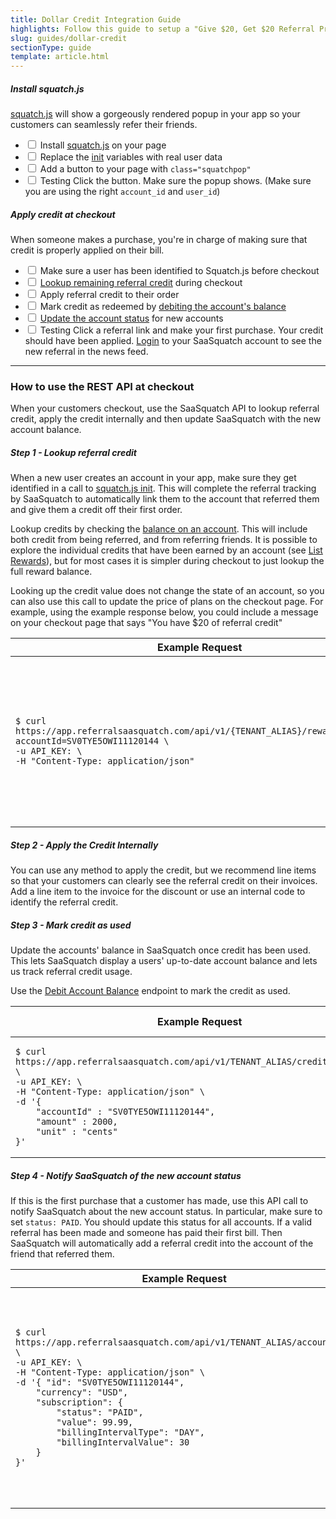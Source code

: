 ```yaml
---
title: Dollar Credit Integration Guide
highlights: Follow this guide to setup a "Give $20, Get $20 Referral Program" using the SaaSquatch REST API and Squatch.js
slug: guides/dollar-credit
sectionType: guide
template: article.html
---
```

<div class="install-guide-checklist">
    
<h5 data-toggle="collapse" data-target=".install-step1">Install squatch.js</h5>
<div class="install-step1 collapse in">
    <p><a href="/app-integration">squatch.js</a> will show a gorgeously rendered popup in your app so your customers can seamlessly refer their friends.</p>
    <ul class="unstyled">
        <li><label class="checkbox"><input type="checkbox"> Install <a href="/app-integration">squatch.js</a> on your page</label></li>
        <li><label class="checkbox"><input type="checkbox"> Replace the <a href="/squatchjs#init">init</a> variables with real user data</label></li>
        <li><label class="checkbox"><input type="checkbox"> Add a button to your page with <code>class="squatchpop"</code></label></li>
        <li><label class="checkbox"><input type="checkbox"> <span class="label">Testing</span> Click the button. Make sure the popup shows. (Make sure you are using the right <code>account_id</code> and <code>user_id</code>)</label></li>
    </ul>
</div>

<h5 data-toggle="collapse" data-target=".install-step2">Apply credit at checkout</h5>
<div class="install-step2 collapse">
    <p>When someone makes a purchase, you're in charge of making sure that credit is properly applied on their bill.</p>
    <ul class="unstyled">
        <li><label class="checkbox"><input type="checkbox"> Make sure a user has been identified to Squatch.js before checkout</label></li>
        <li><label class="checkbox"><input type="checkbox"> <a href="/api/methods#list_balances">Lookup remaining referral credit</a> during checkout</label></li>
        <li><label class="checkbox"><input type="checkbox"> Apply referral credit to their order</label></li>
        <li><label class="checkbox"><input type="checkbox"> Mark credit as redeemed by <a href="/api/methods#debit_balance">debiting the account's balance</a></label></li>
        <li><label class="checkbox"><input type="checkbox"> <a href="/api/methods#account_sync">Update the account status</a> for new accounts</label></li>
        <li><label class="checkbox"><input type="checkbox"> <span class="label">Testing</span> Click a referral link and make your first purchase. Your credit should have been applied. <a href="https://app.referralsaasquatch.com/">Login</a> to your SaaSquatch account
            to see the new referral in the news feed.
        </label></li>
    </ul>
</div>

</div>

<hr/>
<h3>How to use the REST API at checkout</h3>

<p>When your customers checkout, use the SaaSquatch API to lookup referral credit, apply the credit internally and then update SaaSquatch with the new account balance.</p>

<h5>Step 1 - Lookup referral credit</h5>
<p>When a new user creates an account in your app, make sure they get identified in a call to <a href="/squatchjs#init">squatch.js init</a>. This will complete the referral tracking by SaaSquatch to automatically link them to the account that referred them and give them a credit off their first order.</p>

<p>Lookup credits by checking the <a href="/api/methods#list_balances">balance on an account</a>. This will include both credit from being referred, and from referring friends. 
It is possible to explore the individual credits that have been earned by an account (see <a href="/api/methods#list_rewards">List Rewards</a>), but for most cases it is simpler during checkout to just lookup the full reward balance.</p>

<p>Looking up the credit value does not change the state of an account, so you can also use this call to update the price of plans on the checkout page. For example, 
  using the example response below, you could include a message on your checkout page that says "You have $20 of referral credit"</p>

<table class="table">
    <thead>
        <tr>
            <th style="width: 50%;">Example Request</th>
            <th>Example Response</th>                
        </tr>
    </thead>
    <tbody>
        <tr>
            <td><pre><code>$ curl https://app.referralsaasquatch.com/api/v1/{TENANT_ALIAS}/reward/balance?accountId=SV0TYE5OWI11120144 \
-u API_KEY: \
-H "Content-Type: application/json"</code></pre></td>
            <td><pre><code>[
    {
        "type": "CREDIT",
        "count": 1,
        "totalAssignedCredit": 2000,
        "totalRedeemedCredit" : 0,
        "unit": "cents"
    }
]</code></pre></td>
        </tr>
    </tbody>
</table>

<h5>Step 2 - Apply the Credit Internally</h5>

<p>You can use any method to apply the credit, but we recommend line items so that your customers can clearly see the referral credit on their 
invoices. Add a line item to the invoice for the discount or use an internal code to identify the referral credit.</p>


<h5>Step 3 - Mark credit as used</h5>

<p>Update the accounts' balance in SaaSquatch once credit has been used. This lets SaaSquatch display a users' up-to-date account balance and lets us track referral credit usage.

Use the <a href="/api/methods#debit_balance">Debit Account Balance</a> endpoint to mark the credit as used.</p>

<table class="table">
    <thead>
        <tr>
            <th style="width: 50%;">Example Request</th>
            <th>Example Response</th>                
        </tr>
    </thead>
    <tbody>
        <tr>
            <td><pre><code>$ curl https://app.referralsaasquatch.com/api/v1/TENANT_ALIAS/credit/bulkredeem \
-u API_KEY: \
-H "Content-Type: application/json" \
-d '{
    "accountId" : "SV0TYE5OWI11120144",
    "amount" : 2000, 
    "unit" : "cents"
}'
</code></pre></td>
            <td><pre><code>{
    "creditRedeemed": 2000,
    "creditAvailable": 0,
    "unit": "cents"
}</code></pre></td>
        </tr>
    </tbody>
</table>


<h5>Step 4 - Notify SaaSquatch of the new account status</h5>

<p>If this is the first purchase that a customer has made, use this API call to notify SaaSquatch about the new account status. In particular, make sure to set <code>status: PAID</code>. You should update this status for all accounts. If a valid referral has been made and someone has paid their first bill. Then SaaSquatch will automatically add a referral credit into the account of the friend that referred them.</p>

<table class="table">
    <thead>
        <tr>
            <th style="width: 50%;">Example Request</th>
            <th>Example Response</th>                
        </tr>
    </thead>
    <tbody>
        <tr>
            <td><pre><code>$ curl https://app.referralsaasquatch.com/api/v1/TENANT_ALIAS/accountsync \
-u API_KEY: \
-H "Content-Type: application/json" \
-d '{ "id": "SV0TYE5OWI11120144",
    "currency": "USD",
    "subscription": {
        "status": "PAID", 
        "value": 99.99,
        "billingIntervalType": "DAY",
        "billingIntervalValue": 30
    }
}'</code></pre></td>
            <td><pre><code>{
    "id": "SV0TYE5OWI11120144",
    "currency": "USD",
    "subscription": {
        "status": "PAID", 
        "value": 99.99,
        "billingIntervalType": "DAY",
        "billingIntervalValue": 30
    },
    "referral": {
        "code": "BOBTESTERSON"
    }
}</code></pre></td>
        </tr>
    </tbody>
</table>